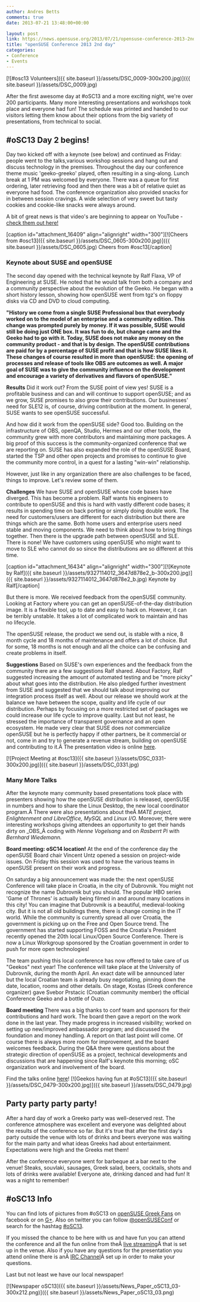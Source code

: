 ```yaml
---
author: Andres Betts
comments: true
date: 2013-07-21 13:48:00+00:00

layout: post
link: https://news.opensuse.org/2013/07/21/opensuse-conference-2013-2nd-day/
title: "openSUSE Conference 2013 2nd day"
categories:
- Conference
- Events
---
```

[![#osc13 Volunteers]({{ site.baseurl }}/assets/DSC_0009-300x200.jpg)]({{ site.baseurl }}/assets/DSC_0009.jpg)

After the first awesome day at #oSC13 and a more exciting night, we're over 200 participants. Many more interesting presentations and workshops took place and everyone had fun! The schedule was printed and handed to our visitors letting them know about their options from the big variety of presentations, from technical to social.<!-- more -->


## #oSC13 Day 2 begins!


Day two kicked off with a keynote (see below) and continued as Friday: people went to the talks,various workshop sessions and hang out and discuss technology in the premises. Throughout the day our conference theme music 'geeko-greeko' played, often resulting in a sing-along. Lunch break at 1 PM was welcomed by everyone. There was a queue for first ordering, later retrieving food and then there was a bit of relative quiet as everyone had food. The conference organization also provided snacks for in between session cravings. A wide selection of very sweet but tasty cookies and cookie-like snacks were always around.

A bit of great news is that video's are beginning to appear on YouTube - [check them out here!](http://www.youtube.com/openSUSEtv)

[caption id="attachment_16409" align="alignright" width="300"][![Cheers from #osc13]({{ site.baseurl }}/assets/DSC_0605-300x200.jpg)]({{ site.baseurl }}/assets/DSC_0605.jpg) Cheers from #osc13[/caption]


### Keynote about SUSE and openSUSE


The second day opened with the technical keynote by Ralf Flaxa, VP of Engineering at SUSE. He noted that he would talk from both a company and a community perspective about the evolution of the Geeko. He began with a short history lesson, showing how openSUSE went from tgz's on floppy disks via CD and DVD to cloud computing.

**"History we come from a single SUSE Professional box that everybody worked on to the model of an enterprise and a community edition. This change was prompted purely by money. If it was possible, SUSE would still be doing just ONE box. It was fun to do, but change came and the Geeko had to go with it. Today, SUSE does not make any money on the community product - and that is by design. The openSUSE contributions are paid for by a percentage of SUSE profit and that is how SUSE likes it. These changes of course resulted in more than openSUSE: the opening of processes and release of tools like OBS are outcomes as well. A major goal of SUSE was to give the community influence on the development and encourage a variety of derivatives and flavors of openSUSE."**

**Results**
Did it work out? From the SUSE point of view yes! SUSE is a profitable business and can and will continue to support openSUSE; and as we grow, SUSE promises to also grow their contributions. Our businesses' need for SLE12 is, of course, driving contribution at the moment. In general, SUSE wants to see openSUSE successful.

And how did it work from the openSUSE side? Good too. Building on the infrastructure of OBS, openQA, Studio, Hermes and our other tools, the community grew with more contributors and maintaining more packages. A big proof of this success is the community-organized conference that we are reporting on. SUSE has also expanded the role of the openSUSE Board, started the TSP and other open projects and promises to continue to give the community more control, in a quest for a lasting "win-win" relationship.

However, just like in any organization there are also challenges to be faced, things to improve. Let's review some of them.

**Challenges**
We have SUSE and openSUSE whose code bases have diverged. This has become a problem. Ralf wants his engineers to contribute to openSUSE and this is hard with vastly different code bases; it results in spending time on back porting or simply doing double work. The need for customers/users are different for each distribution but there are things which are the same. Both home users and enterprise users need stable and moving components. We need to think about how to bring things together. Then there is the upgrade path between openSUSE and SLE. There is none! We have customers using openSUSE who might want to move to SLE who cannot do so since the distributions are so different at this time.

[caption id="attachment_16434" align="alignright" width="300"][![Keynote by Ralf]({{ site.baseurl }}/assets/9327114012_3647d878e2_b-300x200.jpg)]({{ site.baseurl }}/assets/9327114012_3647d878e2_b.jpg) Keynote by Ralf[/caption]

But there is more. We received feedback from the openSUSE community. Looking at Factory where you can get an openSUSE-of-the-day distribution image. It is a flexible tool, up to date and easy to hack on. However, it can be terribly unstable. It takes a lot of complicated work to maintain and has no lifecycle.

The openSUSE release, the product we send out, is stable with a nice, 8 month cycle and 18 months of maintenance and offers a lot of choice. But for some, 18 months is not enough and all the choice can be confusing and create problems in itself.

**Suggestions**
Based on SUSE's own experiences and the feedback from the community there are a few suggestions Ralf shared. About Factory, Ralf suggested increasing the amount of automated testing and be "more picky" about what goes into the distribution. He also pledged further investment from SUSE and suggested that we should talk about improving our integration process itself as well. About our release we should work at the balance we have between the scope, quality and life cycle of our distribution. Perhaps by focusing on a more restricted set of packages we could increase our life cycle to improve quality. Last but not least, he stressed the importance of transparent governance and an open ecosystem. He made very clear that SUSE does _not_ commercialize openSUSE but he is perfectly happy if other partners, be it commercial or not, come in and try to generate a revenue stream, building on openSUSE and contributing to it.Â The presentation video is online [here](http://youtu.be/fdroo2JZano).

[![Project Meeting at #osc13]({{ site.baseurl }}/assets/DSC_0331-300x200.jpg)]({{ site.baseurl }}/assets/DSC_0331.jpg)


### Many More Talks


After the keynote many community based presentations took place with presenters showing how the openSUSE distribution is released, openSUSE in numbers and how to share the Linux Desktop, the new local coordinator program.Â There were also presentations about theÂ _MATE project, Enlightenment and LibreOffice, MySQL_ and _Linux I/O._ Moreover, there were interesting workshops giving attendees an opportunity to get their hands dirty on _OBS_Â coding with _Henne Vogelsang_ and on _Rasberrt Pi_ with _Bernhard Wiedemann._

**Board meeting: oSC14 location!**
At the end of the conference day the openSUSE Board chair Vincent Untz opened a session on project-wide issues. On Friday this session was used to have the various teams in openSUSE present on their work and progress.

On saturday a big announcement was made the: the next openSUSE Conference will take place in Croatia, in the city of Dubrovnik. You might not recognize the name Dubrovnik but you should. The popular HBO series 'Game of Thrones' is actually being filmed in and around many locations in this city! You can imagine that Dubrovnik is a beautiful, medieval-looking city. But it is not all old buildings there, there is change coming in the IT world. While the community is currently spread all over Croatia, the government is picking up on the Free and Open Source trend. The government has started supporting FOSS and the Croatia's President recently opened the 20th local Linux/Open Source Conference. There is now a Linux Workgroup sponsored by the Croatian government in order to push for more open technologies!

The team pushing this local conference has now offered to take care of us "Geekos" next year! The conference will take place at the University of Dubrovnik, during the month April. An exact date will be announced later but the local Croatian team is already busy negotiating, pinning down the date, location, rooms and other details. On stage, Kostas (Greek conference organizer) gave Svebor Prstacic (Croatian community member) the official Conference Geeko and a bottle of Ouzo.

**Board meeting**
There was a big thanks to conf team and sponsors for their contributions and hard work. The board then gave a report on the work done in the last year. They made progress in increased visibility; worked on setting up new/improved ambassador program; and discussed the foundation and money handling. A report on that last point will come. Of course there is always more room for improvement, and the board welcomes feedback. During the Q&A there were questions about the strategic direction of openSUSE as a project, technical developments and discussions that are happening since Ralf's keynote this morning; oSC organization work and involvement of the board.

Find the talks online [here](http://www.youtube.com/openSUSEtv)!
[![Geekos having fun at #oSC13]({{ site.baseurl }}/assets/DSC_0479-300x200.jpg)]({{ site.baseurl }}/assets/DSC_0479.jpg)


## Party party party party!


After a hard day of work a Greeko party was well-deserved rest. The conference atmosphere was excellent and everyone was delighted about the results of the conference so far. But it's true that after the first day's party outside the venue with lots of drinks and beers everyone was waiting for the main party and what ideas Greeks had about entertainment. Expectations were high and the Greeks met them!

After the conference everyone went for barbeque at a bar next to the venue! Steaks, souvlaki, sausages, Greek salad, beers, cocktails, shots and lots of drinks were available! Everyone ate, drinking danced and had fun! It was a night to remember!


## #oSC13 Info


You can find lots of pictures from #oSC13 on [openSUSE Greek Fans](https://www.facebook.com/groups/opensuse.gr/photos/) on facebook or on [G+](https://plus.google.com/u/0/b/113385548251515365143/photos/113385548251515365143/albums). Also on twitter you can follow [@openSUSEConf](https://twitter.com/openSUSEConf) or search for the hashtag [#oSC13](https://twitter.com/search?q=%23oSC13&src=typd).

If you missed the chance to be here with us and have fun you can attend the conference and all the fun online from theÂ [live streaming](http://bambuser.com/channel/opensusetv)Â that is set up in the venue. Also if you have any questions for the presentation you attend online there is anÂ [IRC Channel](http://webchat.freenode.net?nick=lizard-attendee&channels=opensuse-conference)Â set up in order to make your questions.

Last but not least we have our local newspaper!

[![Newspaper oSC13]({{ site.baseurl }}/assets/News_Paper_oSC13_03-300x212.png)]({{ site.baseurl }}/assets/News_Paper_oSC13_03.png)		
